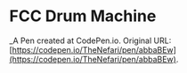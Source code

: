 # FCC Drum Machine
 _A Pen created at CodePen.io. Original URL: [https://codepen.io/TheNefari/pen/abbaBEw](https://codepen.io/TheNefari/pen/abbaBEw).

 